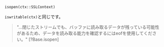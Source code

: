 ```
isopen(ctx::SSLContext)
```

`iswritable(ctx)`と同じです。

> "...閉じたストリームでも、バッファに読み取るデータが残っている可能性があるため、データを読み取る能力を確認するにはeofを使用してください。" [?Base.isopen]

